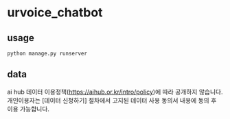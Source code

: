 # urvoice_chatbot
## usage 

    python manage.py runserver


## data
ai hub 데이터 이용정책(https://aihub.or.kr/intro/policy)에 따라 공개하지 않습니다. 
개인이용자는 [데이터 신청하기] 절차에서 고지된 데이터 사용 동의서 내용에 동의 후 이용 가능합니다.
